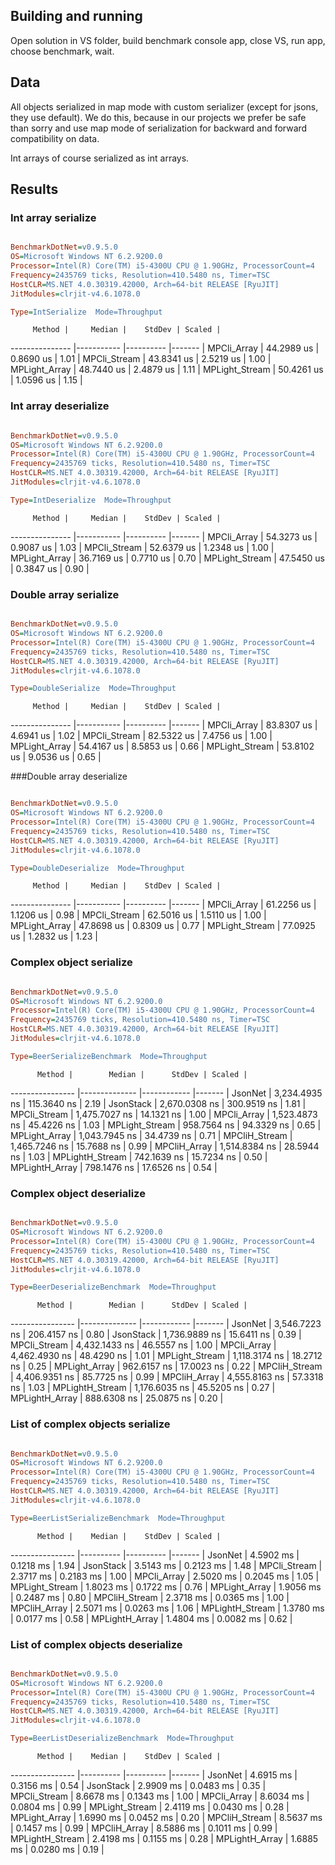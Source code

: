 ## Building and running

Open solution in VS folder, build benchmark console app, close VS, run app, choose benchmark, wait.

## Data

All objects serialized in map mode with custom serializer (except for jsons, they use default). We do this,
because in our projects we prefer be safe than sorry and use map mode of serialization for backward and forward
compatibility on data.

Int arrays of course serialized as int arrays.

## Results

### Int array serialize

```ini

BenchmarkDotNet=v0.9.5.0
OS=Microsoft Windows NT 6.2.9200.0
Processor=Intel(R) Core(TM) i5-4300U CPU @ 1.90GHz, ProcessorCount=4
Frequency=2435769 ticks, Resolution=410.5480 ns, Timer=TSC
HostCLR=MS.NET 4.0.30319.42000, Arch=64-bit RELEASE [RyuJIT]
JitModules=clrjit-v4.6.1078.0

Type=IntSerialize  Mode=Throughput  

```
         Method |     Median |    StdDev | Scaled |
--------------- |----------- |---------- |------- |
    MPCli_Array | 44.2989 us | 0.8690 us |   1.01 |
   MPCli_Stream | 43.8341 us | 2.5219 us |   1.00 |
  MPLight_Array | 48.7440 us | 2.4879 us |   1.11 |
 MPLight_Stream | 50.4261 us | 1.0596 us |   1.15 |


### Int array deserialize

```ini

BenchmarkDotNet=v0.9.5.0
OS=Microsoft Windows NT 6.2.9200.0
Processor=Intel(R) Core(TM) i5-4300U CPU @ 1.90GHz, ProcessorCount=4
Frequency=2435769 ticks, Resolution=410.5480 ns, Timer=TSC
HostCLR=MS.NET 4.0.30319.42000, Arch=64-bit RELEASE [RyuJIT]
JitModules=clrjit-v4.6.1078.0

Type=IntDeserialize  Mode=Throughput  

```
         Method |     Median |    StdDev | Scaled |
--------------- |----------- |---------- |------- |
    MPCli_Array | 54.3273 us | 0.9087 us |   1.03 |
   MPCli_Stream | 52.6379 us | 1.2348 us |   1.00 |
  MPLight_Array | 36.7169 us | 0.7710 us |   0.70 |
 MPLight_Stream | 47.5450 us | 0.3847 us |   0.90 |


### Double array serialize

```ini

BenchmarkDotNet=v0.9.5.0
OS=Microsoft Windows NT 6.2.9200.0
Processor=Intel(R) Core(TM) i5-4300U CPU @ 1.90GHz, ProcessorCount=4
Frequency=2435769 ticks, Resolution=410.5480 ns, Timer=TSC
HostCLR=MS.NET 4.0.30319.42000, Arch=64-bit RELEASE [RyuJIT]
JitModules=clrjit-v4.6.1078.0

Type=DoubleSerialize  Mode=Throughput  

```
         Method |     Median |    StdDev | Scaled |
--------------- |----------- |---------- |------- |
    MPCli_Array | 83.8307 us | 4.6941 us |   1.02 |
   MPCli_Stream | 82.5322 us | 7.4756 us |   1.00 |
  MPLight_Array | 54.4167 us | 8.5853 us |   0.66 |
 MPLight_Stream | 53.8102 us | 9.0536 us |   0.65 |


###Double array deserialize

```ini

BenchmarkDotNet=v0.9.5.0
OS=Microsoft Windows NT 6.2.9200.0
Processor=Intel(R) Core(TM) i5-4300U CPU @ 1.90GHz, ProcessorCount=4
Frequency=2435769 ticks, Resolution=410.5480 ns, Timer=TSC
HostCLR=MS.NET 4.0.30319.42000, Arch=64-bit RELEASE [RyuJIT]
JitModules=clrjit-v4.6.1078.0

Type=DoubleDeserialize  Mode=Throughput  

```
         Method |     Median |    StdDev | Scaled |
--------------- |----------- |---------- |------- |
    MPCli_Array | 61.2256 us | 1.1206 us |   0.98 |
   MPCli_Stream | 62.5016 us | 1.5110 us |   1.00 |
  MPLight_Array | 47.8698 us | 0.8309 us |   0.77 |
 MPLight_Stream | 77.0925 us | 1.2832 us |   1.23 |


### Complex object serialize

```ini

BenchmarkDotNet=v0.9.5.0
OS=Microsoft Windows NT 6.2.9200.0
Processor=Intel(R) Core(TM) i5-4300U CPU @ 1.90GHz, ProcessorCount=4
Frequency=2435769 ticks, Resolution=410.5480 ns, Timer=TSC
HostCLR=MS.NET 4.0.30319.42000, Arch=64-bit RELEASE [RyuJIT]
JitModules=clrjit-v4.6.1078.0

Type=BeerSerializeBenchmark  Mode=Throughput  

```
          Method |        Median |      StdDev | Scaled |
---------------- |-------------- |------------ |------- |
         JsonNet | 3,234.4935 ns | 115.3640 ns |   2.19 |
       JsonStack | 2,670.0308 ns | 300.9519 ns |   1.81 |
    MPCli_Stream | 1,475.7027 ns |  14.1321 ns |   1.00 |
     MPCli_Array | 1,523.4873 ns |  45.4226 ns |   1.03 |
  MPLight_Stream |   958.7564 ns |  94.3329 ns |   0.65 |
   MPLight_Array | 1,043.7945 ns |  34.4739 ns |   0.71 |
   MPCliH_Stream | 1,465.7246 ns |  15.7688 ns |   0.99 |
    MPCliH_Array | 1,514.8384 ns |  28.5944 ns |   1.03 |
 MPLightH_Stream |   742.1639 ns |  15.7234 ns |   0.50 |
  MPLightH_Array |   798.1476 ns |  17.6526 ns |   0.54 |


### Complex object deserialize

```ini

BenchmarkDotNet=v0.9.5.0
OS=Microsoft Windows NT 6.2.9200.0
Processor=Intel(R) Core(TM) i5-4300U CPU @ 1.90GHz, ProcessorCount=4
Frequency=2435769 ticks, Resolution=410.5480 ns, Timer=TSC
HostCLR=MS.NET 4.0.30319.42000, Arch=64-bit RELEASE [RyuJIT]
JitModules=clrjit-v4.6.1078.0

Type=BeerDeserializeBenchmark  Mode=Throughput  

```
          Method |        Median |      StdDev | Scaled |
---------------- |-------------- |------------ |------- |
         JsonNet | 3,546.7223 ns | 206.4157 ns |   0.80 |
       JsonStack | 1,736.9889 ns |  15.6411 ns |   0.39 |
    MPCli_Stream | 4,432.1433 ns |  46.5557 ns |   1.00 |
     MPCli_Array | 4,462.4930 ns |  48.4290 ns |   1.01 |
  MPLight_Stream | 1,118.3174 ns |  18.2712 ns |   0.25 |
   MPLight_Array |   962.6157 ns |  17.0023 ns |   0.22 |
   MPCliH_Stream | 4,406.9351 ns |  85.7725 ns |   0.99 |
    MPCliH_Array | 4,555.8163 ns |  57.3318 ns |   1.03 |
 MPLightH_Stream | 1,176.6035 ns |  45.5205 ns |   0.27 |
  MPLightH_Array |   888.6308 ns |  25.0875 ns |   0.20 |


### List of complex objects serialize

```ini

BenchmarkDotNet=v0.9.5.0
OS=Microsoft Windows NT 6.2.9200.0
Processor=Intel(R) Core(TM) i5-4300U CPU @ 1.90GHz, ProcessorCount=4
Frequency=2435769 ticks, Resolution=410.5480 ns, Timer=TSC
HostCLR=MS.NET 4.0.30319.42000, Arch=64-bit RELEASE [RyuJIT]
JitModules=clrjit-v4.6.1078.0

Type=BeerListSerializeBenchmark  Mode=Throughput  

```
          Method |    Median |    StdDev | Scaled |
---------------- |---------- |---------- |------- |
         JsonNet | 4.5902 ms | 0.1218 ms |   1.94 |
       JsonStack | 3.5143 ms | 0.2123 ms |   1.48 |
    MPCli_Stream | 2.3717 ms | 0.2183 ms |   1.00 |
     MPCli_Array | 2.5020 ms | 0.2045 ms |   1.05 |
  MPLight_Stream | 1.8023 ms | 0.1722 ms |   0.76 |
   MPLight_Array | 1.9056 ms | 0.2487 ms |   0.80 |
   MPCliH_Stream | 2.3718 ms | 0.0365 ms |   1.00 |
    MPCliH_Array | 2.5071 ms | 0.0263 ms |   1.06 |
 MPLightH_Stream | 1.3780 ms | 0.0177 ms |   0.58 |
  MPLightH_Array | 1.4804 ms | 0.0082 ms |   0.62 |


### List of complex objects deserialize

```ini

BenchmarkDotNet=v0.9.5.0
OS=Microsoft Windows NT 6.2.9200.0
Processor=Intel(R) Core(TM) i5-4300U CPU @ 1.90GHz, ProcessorCount=4
Frequency=2435769 ticks, Resolution=410.5480 ns, Timer=TSC
HostCLR=MS.NET 4.0.30319.42000, Arch=64-bit RELEASE [RyuJIT]
JitModules=clrjit-v4.6.1078.0

Type=BeerListDeserializeBenchmark  Mode=Throughput  

```
          Method |    Median |    StdDev | Scaled |
---------------- |---------- |---------- |------- |
         JsonNet | 4.6915 ms | 0.3156 ms |   0.54 |
       JsonStack | 2.9909 ms | 0.0483 ms |   0.35 |
    MPCli_Stream | 8.6678 ms | 0.1343 ms |   1.00 |
     MPCli_Array | 8.6034 ms | 0.0804 ms |   0.99 |
  MPLight_Stream | 2.4119 ms | 0.0430 ms |   0.28 |
   MPLight_Array | 1.6990 ms | 0.0452 ms |   0.20 |
   MPCliH_Stream | 8.5637 ms | 0.1457 ms |   0.99 |
    MPCliH_Array | 8.5886 ms | 0.1011 ms |   0.99 |
 MPLightH_Stream | 2.4198 ms | 0.1155 ms |   0.28 |
  MPLightH_Array | 1.6885 ms | 0.0280 ms |   0.19 |

